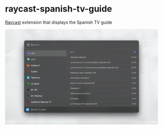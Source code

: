 # raycast-spanish-tv-guide

[Raycast](https://www.raycast.com/) extension that displays the Spanish TV guide

![spanish-tv-guide-1.png](metadata/spanish-tv-guide-1.png)